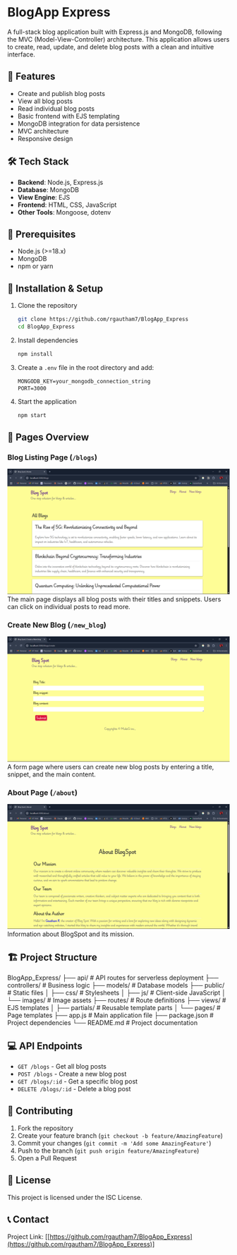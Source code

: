 # BlogApp Express

A full-stack blog application built with Express.js and MongoDB, following the MVC (Model-View-Controller) architecture. This application allows users to create, read, update, and delete blog posts with a clean and intuitive interface.

## 🚀 Features

- Create and publish blog posts
- View all blog posts
- Read individual blog posts
- Basic frontend with EJS templating
- MongoDB integration for data persistence
- MVC architecture
- Responsive design

## 🛠 Tech Stack

- **Backend**: Node.js, Express.js
- **Database**: MongoDB
- **View Engine**: EJS
- **Frontend**: HTML, CSS, JavaScript
- **Other Tools**: Mongoose, dotenv

## 📝 Prerequisites

- Node.js (>=18.x)
- MongoDB
- npm or yarn

## 🔧 Installation & Setup

1. Clone the repository
   ```bash
   git clone https://github.com/rgautham7/BlogApp_Express
   cd BlogApp_Express
   ```

2. Install dependencies
   ```bash
   npm install
   ```

3. Create a `.env` file in the root directory and add:
   ```
   MONGODB_KEY=your_mongodb_connection_string
   PORT=3000
   ```

4. Start the application
   ```bash
   npm start
   ```

## 📱 Pages Overview

### Blog Listing Page (`/blogs`)
![Blog Listing Page](./screenshots/blogs.png)
The main page displays all blog posts with their titles and snippets. Users can click on individual posts to read more.

### Create New Blog (`/new_blog`)
![New Blog Page](./screenshots/new_blog.png)
A form page where users can create new blog posts by entering a title, snippet, and the main content.

### About Page (`/about`)
![About Page](./screenshots/about.png)
Information about BlogSpot and its mission.

## 🏗 Project Structure

BlogApp_Express/
├── api/                    # API routes for serverless deployment
├── controllers/           # Business logic
├── models/               # Database models
├── public/               # Static files
│   ├── css/             # Stylesheets
│   ├── js/              # Client-side JavaScript
│   └── images/          # Image assets
├── routes/               # Route definitions
├── views/                # EJS templates
│   ├── partials/        # Reusable template parts
│   └── pages/           # Page templates
├── app.js               # Main application file
├── package.json         # Project dependencies
└── README.md            # Project documentation

## 💻 API Endpoints

- `GET /blogs` - Get all blog posts
- `POST /blogs` - Create a new blog post
- `GET /blogs/:id` - Get a specific blog post
- `DELETE /blogs/:id` - Delete a blog post

## 🤝 Contributing

1. Fork the repository
2. Create your feature branch (`git checkout -b feature/AmazingFeature`)
3. Commit your changes (`git commit -m 'Add some AmazingFeature'`)
4. Push to the branch (`git push origin feature/AmazingFeature`)
5. Open a Pull Request

## 📄 License

This project is licensed under the ISC License.

## 📞 Contact

Project Link: [[https://github.com/rgautham7/BlogApp_Express](https://github.com/rgautham7/BlogApp_Express)]
